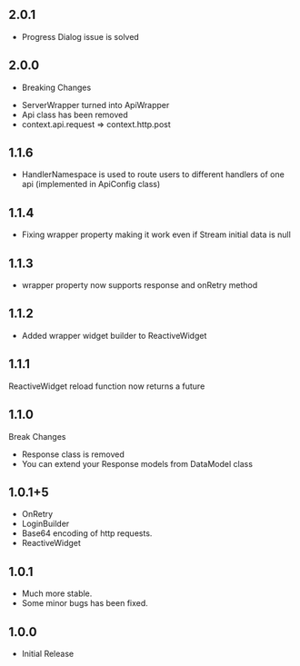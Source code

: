 ## 2.0.1

* Progress Dialog issue is solved

## 2.0.0

* Breaking Changes
- ServerWrapper turned into ApiWrapper
- Api class has been removed
- context.api.request => context.http.post

## 1.1.6

* HandlerNamespace is used to route users to different handlers of one api (implemented in ApiConfig
  class)

## 1.1.4

* Fixing wrapper property making it work even if Stream initial data is null

## 1.1.3

* wrapper property now supports response and onRetry method

## 1.1.2

* Added wrapper widget builder to ReactiveWidget

## 1.1.1

ReactiveWidget reload function now returns a future

## 1.1.0

Break Changes

* Response class is removed
* You can extend your Response models from DataModel class

## 1.0.1+5

* OnRetry
* LoginBuilder
* Base64 encoding of http requests.
* ReactiveWidget

## 1.0.1

* Much more stable.
* Some minor bugs has been fixed.

## 1.0.0

* Initial Release